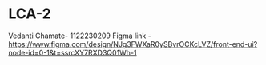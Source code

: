 # LCA-2
Vedanti Chamate- 1122230209
Figma link - https://www.figma.com/design/NJg3FWXaR0ySBvrOCKcLVZ/front-end-ui?node-id=0-1&t=ssrcXY7RXD3Q01Wh-1
